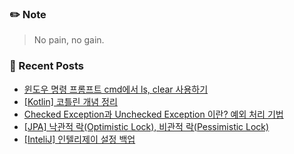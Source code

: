 ### ✏️ Note
> No pain, no gain.

<!-- ### 📄 Portfolio -->
<!-- <a href="https://bit.ly/3mNbb0w" target="_blank">portfolio</a> -->

### 📕 Recent Posts
<!-- BLOG-POST-LIST:START -->
- [윈도우 명령 프롬프트 cmd에서 ls, clear 사용하기](https://kingpiggylab.tistory.com/393)
- [[Kotlin] 코틀린 개념 정리](https://kingpiggylab.tistory.com/391)
- [Checked Exception과 Unchecked Exception 이란? 예외 처리 기법](https://kingpiggylab.tistory.com/390)
- [[JPA] 낙관적 락&lpar;Optimistic Lock&rpar;, 비관적 락&lpar;Pessimistic Lock&rpar;](https://kingpiggylab.tistory.com/389)
- [[InteliJ] 인텔리제이 설정 백업](https://kingpiggylab.tistory.com/388)
<!-- BLOG-POST-LIST:END -->


<!--
**HoonDragonite/HoonDragonite** is a ✨ _special_ ✨ repository because its `README.md` (this file) appears on your GitHub profile.

Here are some ideas to get you started:

- 🔭 I’m currently working on ...
- 🌱 I’m currently learning ...
- 👯 I’m looking to collaborate on ...
- 🤔 I’m looking for help with ...
- 💬 Ask me about ...
- 📫 How to reach me: ...
- 😄 Pronouns: ...
- ⚡ Fun fact: ...
-->
